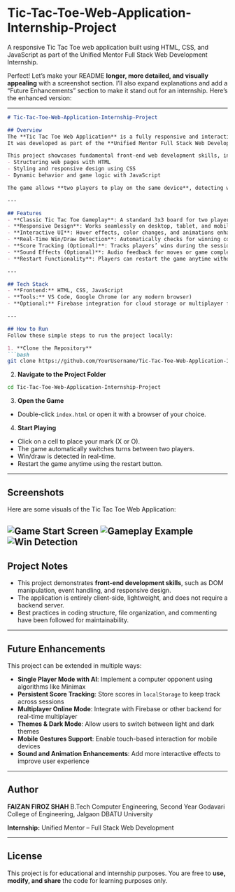 # Tic-Tac-Toe-Web-Application-Internship-Project
A responsive Tic Tac Toe web application built using HTML, CSS, and JavaScript as part of the Unified Mentor Full Stack Web Development Internship.


Perfect! Let’s make your README **longer, more detailed, and visually appealing** with a screenshot section. I’ll also expand explanations and add a “Future Enhancements” section to make it stand out for an internship. Here’s the enhanced version:

---

````markdown
# Tic-Tac-Toe-Web-Application-Internship-Project

## Overview
The **Tic Tac Toe Web Application** is a fully responsive and interactive game built using **HTML, CSS, and JavaScript**.  
It was developed as part of the **Unified Mentor Full Stack Web Development Internship**.  

This project showcases fundamental front-end web development skills, including:  
- Structuring web pages with HTML  
- Styling and responsive design using CSS  
- Dynamic behavior and game logic with JavaScript  

The game allows **two players to play on the same device**, detecting wins, draws, and invalid moves in real-time. It is designed to be **lightweight, easy to use, and visually appealing** across both desktop and mobile devices.  

---

## Features
- **Classic Tic Tac Toe Gameplay**: A standard 3x3 board for two players  
- **Responsive Design**: Works seamlessly on desktop, tablet, and mobile devices  
- **Interactive UI**: Hover effects, color changes, and animations enhance the experience  
- **Real-Time Win/Draw Detection**: Automatically checks for winning combinations or a draw  
- **Score Tracking (Optional)**: Tracks players’ wins during the session  
- **Sound Effects (Optional)**: Audio feedback for moves or game completion  
- **Restart Functionality**: Players can restart the game anytime without refreshing the page  

---

## Tech Stack
- **Frontend:** HTML, CSS, JavaScript  
- **Tools:** VS Code, Google Chrome (or any modern browser)  
- **Optional:** Firebase integration for cloud storage or multiplayer functionality in the future  

---

## How to Run
Follow these simple steps to run the project locally:

1. **Clone the Repository**  
```bash
git clone https://github.com/YourUsername/Tic-Tac-Toe-Web-Application-Internship-Project.git
````

2. **Navigate to the Project Folder**

```bash
cd Tic-Tac-Toe-Web-Application-Internship-Project
```

3. **Open the Game**

* Double-click `index.html` or open it with a browser of your choice.

4. **Start Playing**

* Click on a cell to place your mark (X or O).
* The game automatically switches turns between two players.
* Win/draw is detected in real-time.
* Restart the game anytime using the restart button.

---

## Screenshots

Here are some visuals of the Tic Tac Toe Web Application:

![Game Start Screen](images/start-screen.png)
![Gameplay Example](images/draw.png)
![Win Detection](images/win-screen.png) 
---

## Project Notes

* This project demonstrates **front-end development skills**, such as DOM manipulation, event handling, and responsive design.
* The application is entirely client-side, lightweight, and does not require a backend server.
* Best practices in coding structure, file organization, and commenting have been followed for maintainability.

---

## Future Enhancements

This project can be extended in multiple ways:

* **Single Player Mode with AI**: Implement a computer opponent using algorithms like Minimax
* **Persistent Score Tracking**: Store scores in `localStorage` to keep track across sessions
* **Multiplayer Online Mode**: Integrate with Firebase or other backend for real-time multiplayer
* **Themes & Dark Mode**: Allow users to switch between light and dark themes
* **Mobile Gestures Support**: Enable touch-based interaction for mobile devices
* **Sound and Animation Enhancements**: Add more interactive effects to improve user experience

---

## Author

**FAIZAN FIROZ SHAH**
B.Tech Computer Engineering, Second Year
Godavari College of Engineering, Jalgaon
DBATU University

**Internship:** Unified Mentor – Full Stack Web Development

---

## License

This project is for educational and internship purposes.
You are free to **use, modify, and share** the code for learning purposes only.

```

